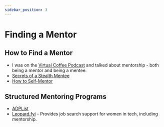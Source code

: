 ```yaml
---
sidebar_position: 3
---
```


# Finding a Mentor



## How to Find a Mentor
- I was on the [Virtual Coffee Podcast](https://virtualcoffee.io/podcast/caitlin-floyd) and talked about mentorship - both being a mentor and being a mentee.
- [Secrets of a Stealth Mentee](http://kwugirl.blogspot.com/2020/10/secrets-of-stealth-mentee.html)
- [How to Self-Mentor](https://www.samjulien.com/how-to-self-mentor)

## Structured Mentoring Programs
- [ADPList](https://adplist.org/)
- [Leopard.fyi](https://leopard.fyi/) - Provides job search support for women in tech, including mentorship.